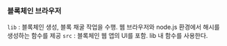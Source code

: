 ### 블록체인 브라우저

`lib` : 블록체인 생성, 블록 채굴 작업을 수행. 웹 브라우저와 node.js 환경에서 해시를 생성하는 함수를 제공
`src` : 블록체인 웹 앱의 UI를 포함. lib 내 함수를 사용한다.
